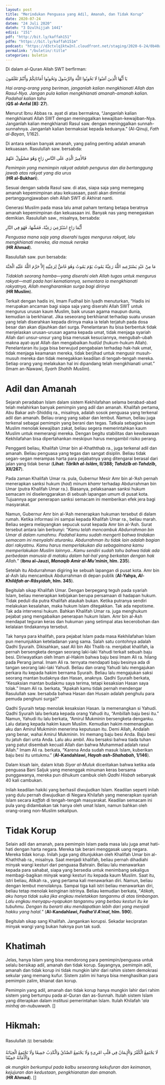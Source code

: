 ```yaml
---
layout: post
title: "Merindukan Penguasa yang Adil, Amanah, dan Tidak Korup"
date: 2020-07-24
datem: "24 Juli 2020"
dateh: "3 Dzulhijjah 1441"
edisi: "151"
pdf: "http://bit.ly/kaffah151"
pdfm: "https://bit.ly/kaffah151m"
podcast: "https://d3ctxlq1ktw2nl.cloudfront.net/staging/2020-6-24/0b40a455-13bb-55b9-66bb-f398a0f2d8be.mp3"
permalink: "/buletin/:title"
categories: buletin
---
```


Di dalam al-Quran Allah SWT berfirman:

<p class="text-right-arabic">
يَا أَيُّهَا الَّذِينَ آمَنُوا لَا تَخُونُوا اللَّهَ وَالرَّسُولَ وَتَخُونُوا أَمَانَاتِكُمْ وَأَنْتُمْ تَعْلَمُونَ
</p>

<p class="text-right-arti">
<i>Hai orang-orang yang beriman, janganlah kalian mengkhianati Allah dan Rasul-Nya. Jangan pula kalian mengkhianati amanah-amanah kalian. Padahal kalian tahu</i><br>
(<b>QS al-Anfal [8]: 27</b>).
</p>

Menurut Ibnu Abbas ra. ayat di atas bermakna, “Janganlah kalian mengkhianati Allah SWT dengan meninggalkan kewajiban-kewajiban-Nya. Janganlah kalian mengkhianati Rasul saw. dengan meninggalkan sunnah-sunnahnya. Janganlah kalian bermaksiat kepada keduanya.” (Al-Qinuji, *Fath al-Bayan*, 1/162).

Di antara sekian banyak amanah, yang paling penting adalah amanah kekuasaan. Rasulullah saw. bersabda:

<p class="text-right-arabic">
فَالأَمِيرُ الَّذِي عَلَى النَّاسِ رَاعٍ وَهُوَ مَسْؤُولٌ عَنْهُمْ
</p>

<p class="text-right-arti">
<i>Pemimpin yang memimpin rakyat adalah pengurus dan dia bertanggung jawab atas rakyat yang dia urus</i><br>
(<b>HR al-Bukhari</b>).
</p>

Sesuai dengan sabda Rasul saw. di atas, siapa saja yang memegang amanah kepemimpinan atau kekuasaan, pasti akan dimintai pertanggungjawaban oleh Allah SWT di Akhirat nanti.

Generasi Muslim pada masa lalu amat paham tentang betapa beratnya amanah kepemimpinan dan kekuasaan ini. Banyak nas yang menegaskan demikian. Rasulullah saw., misalnya, bersabda:

<p class="text-right-arabic">
أَيُّمَا رَاعٍ اسْتُرْعِيَ رَعِيَّةً، فَغَشَّهَا، فَهُوَ فِي النَّارِ
</p>

<p class="text-right-arti">
<i>Penguasa mana saja yang diserahi tugas mengurus rakyat, lalu mengkhianati mereka, dia masuk neraka </i><br>
(<b>HR Ahmad</b>).
</p>

Rasulullah saw. pun bersabda:

<p class="text-right-arabic">
مَا مِنْ عَبْدٍ يَسْتَرْعِيهِ اللَّهُ رَعِيَّةً يَمُوتُ يَوْمَ يَمُوتُ وَهُوَ غَاشٌّ لِرَعِيَّتِهِ إِلاَّ حَرَّمَ اللَّهُ عَلَيْهِ الْجَنَّةَ
</p>

<p class="text-right-arti">
<i>Tidaklah seorang hamba—yang diserahi oleh Allah tugas untuk mengurus rakyat—mati pada hari kematiannya, sementara ia mengkhianati rakyatnya, Allah mengharamkan surga bagi dirinya</i><br>
(<b>HR Muslim</b>).
</p>

Terkait dengan hadis ini, Imam Fudhail bin Iyadh menuturkan, “Hadis ini merupakan ancaman bagi siapa saja yang diserahi Allah SWT untuk  mengurus urusan  kaum Muslim, baik urusan agama maupun dunia, kemudian ia berkhianat. Jika seseorang berkhianat terhadap suatu urusan yang telah diserahkan kepada dirinya maka ia telah terjatuh pada dosa besar dan akan dijauhkan dari surga. Penelantaran itu bisa berbentuk tidak menjelaskan urusan-urusan agama kepada umat, tidak menjaga syariah Allah dari unsur-unsur yang bisa merusak kesuciannya, mengubah-ubah makna ayat-ayat Allah dan mengabaikan *hudûd* (hukum-hukum Allah).  Penelantaran itu juga bisa berwujud pengabaian terhadap hak-hak umat, tidak menjaga keamanan mereka, tidak berjihad untuk mengusir musuh-musuh mereka dan tidak menegakkan keadilan di tengah-tengah mereka.  Setiap orang yang melakukan hal ini dipandang telah mengkhianati umat.” (Imam an-Nawawi, *Syarh Shahîh Muslim*).

# Adil dan Amanah

Sejarah peradaban Islam dalam sistem Kekhilafahan selama berabad-abad telah melahirkan banyak pemimpin yang adil dan amanah. Khalifah pertama, Abu Bakar ash-Shiddiq ra., misalnya, adalah sosok penguasa yang terkenal adil dan amanah. Beliau orang yang sabar dan lembut.  Namun, beliau juga terkenal sebagai pemimpin yang berani dan tegas. Tatkala sebagian kaum Muslim menolak kewajiban zakat, beliau segera memerintahkan kaum Muslim untuk memerangi mereka. Dengan begitu stabilitas dan kewibawaan Kekhilafahan bisa dipertahankan meskipun harus mengambil risiko perang.

Pengganti beliau, Khalifah Umar bin al-Khaththab ra., juga terkenal adil dan amanah. Beliau penguasa yang tegas dan sangat disiplin. Beliau tidak segan-segan merampas harta para pejabatnya yang ditengarai berasal dari jalan yang tidak benar (**Lihat: *Târîkh al-Islâm*, II/388; *Tahdzîb at-Tahdzîb*, XII/267**).

Pada zaman Khalifah Umar ra. pula, Gubernur Mesir Amr bin al-‘Ash pernah menerapkan sanksi hukum (*had*) minum *khamr* terhadap Abdurrahman bin Umar (putra Khalifah Umar ra.). Biasanya, pelaksanaan sanksi hukum semacam ini diselenggarakan di sebuah lapangan umum di pusat kota. Tujuannya agar penerapan sanksi semacam ini memberikan efek jera bagi masyarakat.

Namun, Gubernur Amr bin al-‘Ash menerapkan hukuman tersebut di dalam rumah. Ketika informasi ini sampai kepada Khalifah Umar ra., beliau marah. Beliau segera melayangkan sepucuk surat kepada Amr bin al-‘Ash. Surat tersebut antara lain berbunyi: “*Kamu telah mencambuk Abdurrahman bin Umar di  dalam rumahmu. Padahal kamu sudah mengerti bahwa tindakan semacam ini menyalahi aturanku. Abdurrahman itu tidak lain adalah bagian dari rakyatmu. Kamu harus memperlakukan dia sebagaimana kamu memperlakukan Muslim lainnya…Kamu sendiri sudah tahu bahwa tidak ada perbedaan manusia di mataku dalam hal-hal yang berkaitan dengan hak Allah.*” (**Ibnu al-Jauzi, *Manaqib Amir al-Mu’minin*, hlm. 235**).

Setelah itu Abdurrahman digiring ke sebuah lapangan di pusat kota. Amr bin al-Ash lalu mencambuk Abdurrahman di depan publik (**Al-Yahya, *Al-Khilâfah ar-Râsyidah*, hlm. 345**).

Begitulah sikap Khalifah Umar. Dengan berpegang teguh pada syariah Islam, beliau menerapkan kebijakan berupa persamaan di hadapan hukum. Tidak peduli dia putra Khalifah ataukah bukan. Ketika putranya sendiri melakukan kesalahan, maka hukum Islam ditegakkan. Tak ada nepotisme. Tak ada intervensi hukum. Bahkan Khalifah Umar ra. juga menghukum pejabat yang mengabaikan penerapan hukum Islam. Amr bin al-Ash mendapat teguran keras dan hukuman yang setimpal atas kecerobohan dan kelalaian tindakannya tersebut.

Tak hanya para khalifah, para pejabat Islam pada masa Kekhilafahan Islam pun menunjukkan keteladanan yang sama. Salah satu contohnya adalah Qadhi Syuraih. Dikisahkan, saat Ali bin Abi Thalib ra. menjabat khalifah, ia pernah bersengketa dengan seorang laki-laki Yahudi terkait sebuah baju besi. Diriwayatkan oleh Imam al-Hakim bahwa baju besi Imam Ali ra. hilang pada Perang jamal. Imam Ali ra. ternyata mendapati baju besinya ada di tangan seorang laki-laki Yahudi. Beliau dan orang Yahudi lalu mengajukan perkara itu kepada hakim bernama Syuraih. Beliau lalu mengajukan saksi seorang mantan budaknya dan Hasan, anaknya. Qadhi Syuraih berkata, “Kesaksian mantan budakmu saya terima, tetapi kesaksian Hasan saya tolak.” Imam Ali ra. berkata, “Apakah kamu tidak pernah mendengar Rasulullah saw. bersabda bahwa Hasan dan Husain adalah penghulu para pemuda penghuni surga?”

Qadhi Syuraih tetap menolak kesaksian Hasan. Ia memenangkan si Yahudi. Qadhi Syuraih lalu berkata kepada orang Yahudi itu, “Ambillah baju besi itu.” Namun, Yahudi itu lalu berkata, “Amirul Mukminin bersengketa denganku. Lalu datang kepada hakim kaum Muslim. Kemudian hakim memenangkan aku dan Amirul Mukminin menerima keputusan itu. Demi Allah, Andalah yang benar, wahai Amirul Mukminin. Ini memang baju besi Anda. Baju besi itu jatuh dari unta Anda. Lalu aku ambil. Aku bersaksi bahwa tiada tuhan yang patut disembah kecuali Allah dan bahwa Muhammad adalah rasul Allah.” Imam Ali ra. berkata, “Karena Anda sudah masuk Islam, kuberikan baju besi itu untukmu.” (**Al-Kandahlawi, *Hayah ash­-Shahabah*, 1/146**).

Dalam kisah lain, dalam kitab *Siyar al-Muluk* diceritakan bahwa ketika ada penguasa Bani Saljuk yang menenggak minuman keras bersama punggawanya, mereka pun dihukum cambuk oleh *Qadhi Hisbah* sebanyak 40 kali cambukan.

Inilah keadilan hakiki yang berhasil diwujudkan Islam. Keadilan seperti inilah yang dulu pernah diwujudkan di Negara Khilafah yang menerapkan syariah Islam secara *kaffah* di tengah-tengah masyarakat. Keadilan semacam ini pula yang didambakan tak hanya oleh umat Islam, namun bahkan oleh orang-orang non-Muslim sekalipun.

# Tidak Korup

Selain adil dan amanah, para pemimpin Islam pada masa lalu juga amat hati-hati dengan harta negara. Mereka tak berani menggasak uang negara. Mereka tidak korup. Inilah juga yang ditunjukkan oleh Khalifah Umar bin al-Khaththab ra., misalnya. Saat menjadi khalifah, beliau pernah dihadiahi minyak wangi kesturi dari penguasa Bahrain. Beliau lalu menawarkan kepada para sahabat, siapa yang bersedia untuk menimbang sekaligus membagi-bagikan minyak wangi kesturi itu kepada kaum Muslim. Saat itu, istri beliau, Atikah ra., yang pertama kali menawarkan diri. Namun, beliau dengan lembut menolaknya. Sampai tiga kali istri beliau menawarkan diri, beliau tetap menolak keinginan istrinya. Beliau kemudian berkata, “*Atikah, aku hanya tidak suka jika engkau meletakkan tanganmu di atas timbangan. Lalu engkau menyapu-nyapukan tanganmu yang berbau kesturi itu ke tubuhmu. Dengan itu berarti aku mendapatkan lebih dari yang menjadi hakku yang halal.*” (**Al-Kandahlawi, *Fadha’il A’mal*, hlm. 590**).

Begitulah sikap sang Khalifah. Jangankan korupsi. Sekadar kecipratan minyak wangi yang bukan haknya pun tak sudi.

# Khatimah

Jelas, hanya Islam yang bisa mendorong para pemimpin/penguasa untuk selalu bersikap adil, amanah dan tidak korup. Sayangnya, pemimpin adil, amanah dan tidak korup ini tidak mungkin lahir dari rahim sistem demokrasi sekular yang memang kufur. Sistem zalim ini hanya bisa menghasilkan para pemimpin zalim, khianat dan korup.

Pemimpin yang adil, amanah dan tidak korup hanya mungkin lahir dari rahim sistem yang bertumpu pada al-Quran dan as-Sunnah. Itulah sistem Islam yang diterapkan dalam institusi pemerintahan Islam. Itulah Khilafah ‘*ala minhaj an-nubuwwah*. []

<!-- HIKMAH -->
<div class="card card-post mt-5">
<div class="card-header">
<h1>Hikmah:</h1>
</div>

<div class="card-body">
<p class="text-center">
Rasulullah ﷺ  bersabda:
</p>

<p class="text-center-arabic">
لَا يَجْتَمِعُ الْكُفْرُ وَالْإِيمَانُ فِي قَلْبِ امْرِىءٍ وَلَا يَجْتَمِعُ الصِّدْقُ وَالْكَذِبُ جَمِيعًا وَلَا تَجْتَمِعُ الْخِيَانَةُ وَالْأَمَانَةُ جَمِيْعًا
</p>

<p class="text-center">
<i>
ak mungkin berkumpul pada kalbu seseorang kekufuran dan keimanan, kejujuran dan kedustaan, pengkhianatan dan amanah.
</i><br>
(<b>HR Ahmad</b>). []
</p>
</div>
</div>
<!-- END HIKMAH -->
